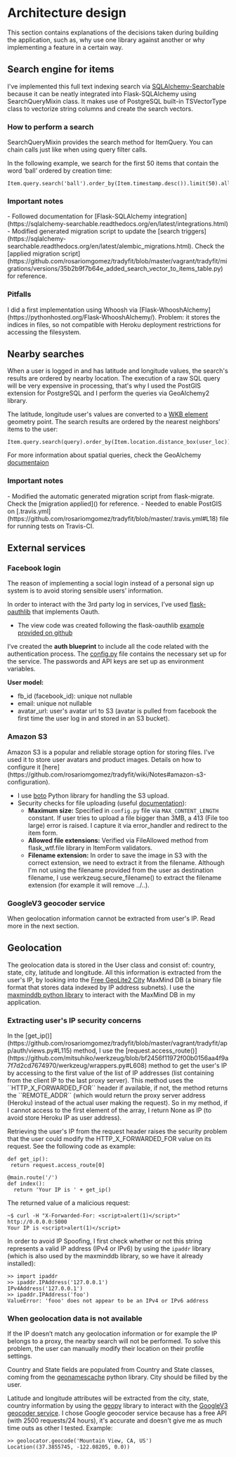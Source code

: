 # Architecture design

This section contains explanations of the decisions taken during building the
application, such as, why use one library against another or why implementing
a feature in a certain way.


## Search engine for items

I've implemented this full text indexing search via [SQLAlchemy-Searchable](https://sqlalchemy-searchable.readthedocs.org/en/latest/index.html) because it can be neatly integrated into Flask-SQLAlchemy using SearchQueryMixin class. It makes use of PostgreSQL built-in TSVectorType class to vectorize string columns and create the search vectors.

<h3>How to perform a search</h3>

SearchQueryMixin provides the search method for ItemQuery. You can chain calls just like when using query filter calls.  

In the following example, we search for the first 50 items that contain the word ‘ball’ ordered by creation time:
```  
Item.query.search('ball').order_by(Item.timestamp.desc()).limit(50).all()
```

<h3>Important notes</h3>
 - Followed documentation for [Flask-SQLAlchemy integration](https://sqlalchemy-searchable.readthedocs.org/en/latest/integrations.html)
 - Modified generated migration script to update the [search triggers](https://sqlalchemy-searchable.readthedocs.org/en/latest/alembic_migrations.html). Check the [applied migration script](https://github.com/rosariomgomez/tradyfit/blob/master/vagrant/tradyfit/migrations/versions/35b2b9f7b64e_added_search_vector_to_items_table.py) for reference.

<h3>Pitfalls</h3>
I did a first implementation using Whoosh via [Flask-WhooshAlchemy](https://pythonhosted.org/Flask-WhooshAlchemy/).
Problem: it stores the indices in files, so not compatible with Heroku deployment restrictions for accessing the filesystem.


## Nearby searches

When a user is logged in and has latitude and longitude values, the search's results are ordered by nearby location. The execution of a raw SQL query will be very expensive in processing, that's why I used the PostGIS extension for PostgreSQL and I perform the queries via GeoAlchemy2 library.  

The latitude, longitude user's values are converted to a [WKB element](http://en.wikipedia.org/wiki/Well-known_text) geometry point. The search results are ordered by the nearest neighbors' items to the user:  
```
Item.query.search(query).order_by(Item.location.distance_box(user_loc))
```
For more information about spatial queries, check the GeoAlchemy [documentaion](http://geoalchemy-2.readthedocs.org/en/latest/orm_tutorial.html#spatial-query)

<h3>Important notes</h3>
- Modified the automatic generated migration script from flask-migrate. Check the [migration applied]() for reference.
- Needed to enable PostGIS on [.travis.yml](https://github.com/rosariomgomez/tradyfit/blob/master/.travis.yml#L18) file for running tests on Travis-CI.

## External services

<h3>Facebook login</h3>
The reason of implementing a social login instead of a personal sign up system is to avoid storing sensible users’ information.

In order to interact with the 3rd party log in services, I’ve used [flask-oauthlib](https://flask-oauthlib.readthedocs.org/en/latest/) that implements Oauth.

- The view code was created following the flask-oauthlib [example provided on github](https://github.com/lepture/flask-oauthlib/blob/master/example/facebook.py)

I’ve created the __auth blueprint__ to include all the code related with the authentication process.
The [config.py](https://github.com/rosariomgomez/tradyfit/blob/master/vagrant/tradyfit/config.py#L12) file contains the necessary set up for the service. The passwords and API keys are set up as environment variables.

__User model:__

- fb_id (facebook_id): unique not nullable
- email: unique not nullable
- avatar_url: user's avatar url to S3 (avatar is pulled from facebook the first time the user log in and stored in an S3 bucket).

<h3>Amazon S3</h3>
Amazon S3 is a popular and reliable storage option for storing files. I've used it to store user avatars and product images. Details on how to configure it [here](https://github.com/rosariomgomez/tradyfit/wiki/Notes#amazon-s3-configuration).

- I use [boto](https://github.com/boto/boto) Python library for handling the S3 upload.  
- Security checks for file uploading (useful [documentation](http://flask.pocoo.org/docs/0.10/patterns/fileuploads/)):
    - __Maximum size:__ Specified in `config.py` file via `MAX_CONTENT_LENGTH` constant. If user tries to upload a file bigger than 3MB, a 413 (File too large) error is raised. I capture it via error_handler and redirect to the item form.
    - __Allowed file extensions:__ Verified via FileAllowed method from flask_wtf.file library in ItemForm validators.
    - __Filename extension:__ In order to save the image in S3 with the correct extension, we need to extract it from the filename. Although I'm not using the filename provided from the user as destination filename, I use werkzeug.secure_filename() to extract the filename extension (for example it will remove ../..).

<h3>GoogleV3 geocoder service</h3>
When geolocation information cannot be extracted from user's IP. Read more in the next section.

## Geolocation
The geolocation data is stored in the User class and consist of: country, state, city, latitude and longitude.
All this information is extracted from the user's IP, by looking into the [Free GeoLite2 City](http://dev.maxmind.com/geoip/geoip2/geolite2/) MaxMind DB (a binary file format that stores data indexed by IP address subnets).
I use the [maxminddb python library](https://github.com/maxmind/MaxMind-DB-Reader-python) to interact with the MaxMind DB in my application.

<h3>Extracting user's IP security concerns</h3>
In the [get_ip()](https://github.com/rosariomgomez/tradyfit/blob/master/vagrant/tradyfit/app/auth/views.py#L115) method, I use the [request.access_route()](https://github.com/mitsuhiko/werkzeug/blob/bf2456f11972f00b0156aa4f9a7f7d2cd7674970/werkzeug/wrappers.py#L608) method to get the user's IP by accessing to the first value of the list of IP addresses (list containing from the client IP to the last proxy server). This method uses the ``HTTP_X_FORWARDED_FOR`` header if available, if not, the method returns the ``REMOTE_ADDR`` (which would return the proxy server address (Heroku) instead of the actual user making the request). So in my method, if I cannot access to the first element of the array, I return None as IP (to avoid store Heroku IP as user address). 

Retrieving the user's IP from the request header raises the security problem that the user could modify the HTTP_X_FORWARDED_FOR value on its request. See the following code as example:
```
def get_ip():
 return request.access_route[0]

@main.route('/')
def index():
  return 'Your IP is ' + get_ip()
```

The returned value of a malicious request:
```
~$ curl -H "X-Forwarded-For: <script>alert(1)</script>" http://0.0.0.0:5000
Your IP is <script>alert(1)</script>
```

In order to avoid IP Spoofing, I first check whether or not this string represents a valid IP address (IPv4 or IPv6) by using the ``ipaddr`` library (which is also used by the maxminddb library, so we have it already installed):
```
>> import ipaddr
>> ipaddr.IPAddress('127.0.0.1')
IPv4Address('127.0.0.1')
>> ipaddr.IPAddress('foo')
ValueError: 'fooo' does not appear to be an IPv4 or IPv6 address
```

<h3>When geolocation data is not available</h3>
If the IP doesn’t match any geolocation information or for example the IP belongs to a proxy, the nearby search will not be performed.
To solve this problem, the user can manually modify their location on their profile settings.

Country and State fields are populated from Country and State classes, coming from the [geonamescache](https://github.com/yaph/geonamescache) python library. City should be filled by the user.

Latitude and longitude attributes will be extracted from the city, state, country information by using the [geopy](https://github.com/geopy/geopy) library to interact with the [GoogleV3 geocoder service](https://developers.google.com/maps/documentation/geocoding/).
I chose Google geocoder service because has a free API (with 2500 requests/24 hours), it's accurate and doesn't give me as much time outs as other I tested.
Example:
```
>> geolocator.geocode('Mountain View, CA, US')
Location((37.3855745, -122.08205, 0.0))
```